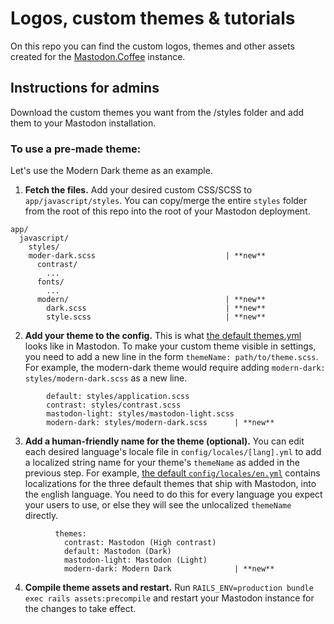 # Logos, custom themes & tutorials

On this repo you can find the custom logos, themes and other assets created for the [Mastodon.Coffee](https://mastodon.coffee/) instance.

## Instructions for admins
Download the custom themes you want from the /styles folder and add them to your Mastodon installation.

### To use a pre-made theme:

Let's use the Modern Dark theme as an example.

1. **Fetch the files.** Add your desired custom CSS/SCSS to `app/javascript/styles`. You can copy/merge the entire `styles` folder from the root of this repo into the root of your Mastodon deployment.

```
app/
  javascript/
    styles/
    moder-dark.scss                             | **new**
      contrast/
        ...
      fonts/
        ...
      modern/                                   | **new**
        dark.scss                               | **new**
        style.scss                              | **new**
```


2. **Add your theme to the config.** This is what [the default themes.yml](https://github.com/tootsuite/mastodon/blob/master/config/themes.yml) looks like in Mastodon. To make your custom theme visible in settings, you need to add a new line in the form `themeName: path/to/theme.scss`. For example, the modern-dark theme would require adding `modern-dark: styles/modern-dark.scss` as a new line.

```
        default: styles/application.scss
        contrast: styles/contrast.scss
        mastodon-light: styles/mastodon-light.scss
        modern-dark: styles/modern-dark.scss      | **new**
```

3. **Add a human-friendly name for the theme (optional).** You can edit each desired language's locale file in `config/locales/[lang].yml` to add a localized string name for your theme's `themeName` as added in the previous step. For example, [the default `config/locales/en.yml`](https://github.com/tootsuite/mastodon/blob/041ff5fa9a45f7b8d1048a05a35611622b6f5fdb/config/locales/en.yml#L942-L945) contains localizations for the three default themes that ship with Mastodon, into the `en`glish language. You need to do this for every language you expect your users to use, or else they will see the unlocalized `themeName` directly.

```
          themes:
            contrast: Mastodon (High contrast)
            default: Mastodon (Dark)
            mastodon-light: Mastodon (Light)
            modern-dark: Modern Dark              | **new**
```

4. **Compile theme assets and restart.** Run `RAILS_ENV=production bundle exec rails assets:precompile` and restart your Mastodon instance for the changes to take effect.
